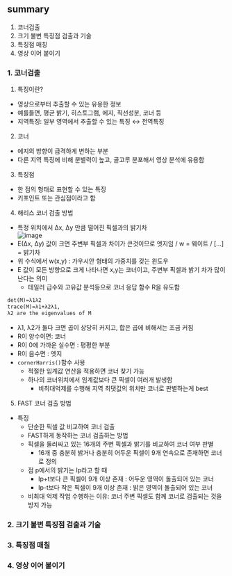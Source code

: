 ## summary
1. 코너검출
2. 크기 불변 특징점 검출과 기술
3. 특징점 매칭
4. 영상 이어 붙이기


### 1. 코너검출
1. 특징이란?
  - 영상으로부터 추출할 수 있는 유용한 정보
  - 예를들면, 평균 밝기, 히스토그램, 에지, 직선성분, 코너 등
  - 지역특징: 일부 영역에서 추출할 수 있는 특징 ↔ 전역특징

2. 코너
  - 에지의 방향이 급격하게 변하는 부분
  - 다른 지역 특징에 비해 분별력이 높고, 골고루 분포해서 영상 분석에 유용함
3. 특징점
  - 한 점의 형태로 표현할 수 있는 특징
  - 키포인트 또는 관심점이라고 함

4. 해리스 코너 검출 방법
  - 특정 위치에서 Δx, Δy 만큼 떨어진 픽셀과의 밝기차  
![image](https://user-images.githubusercontent.com/74126735/206200233-1f2aa7b2-a089-499f-86e3-92605cd7b7d4.png)  
  - E(Δx, Δy) 값이 크면 주변부 픽셀과 차이가 큰것이므로 엣지임 / w = 웨이트 / [...] = 밝기차  
  - 위 수식에서 w(x,y) : 가우시안 형태의 가중치를 갖는 윈도우
  - E 값이 모든 방향으로 크게 나타나면 x,y는 코너이고, 주변부 픽셀과 밝기 차가 많이 난다는 의미
    - 테일러 급수와 고유값 분석등으로 코너 응답 함수 R을 유도함

```markdown
det(M)=λ1λ2
trace(M)=λ1+λ2λ1,
λ2 are the eigenvalues of M
```
  - λ1, λ2가 둘다 크면 곱이 상당히 커지고, 합은 곱에 비해서는 조금 커짐
  - R이 양수이면: 코너
  - R이 0에 가까운 실수면 : 평평한 부분
  - R이 음수면 : 엣지
  - `cornerHarris()`함수 사용
    - 적절한 임계값 연산을 적용하면 코너 찾기 가능
    - 하나의 코너위치에서 임계값보다 큰 픽셀이 여러개 발생함
      - 비최대억제를 수행해 지역 최댓값의 위치만 코너로 판별하는게 best

5. FAST 코너 검출 방법
  - 특징
    - 단순한 픽셀 값 비교하여 코너 검출
    - FAST하게 동작하는 코너 검출하는 방법
    - 픽셀을 둘러싸고 있는 16개의 주변 픽셀과 밝기를 비교하여 코너 여부 판별
      - 16개 중 충분히 밝거나 충분히 어두운 픽셀이 9개 연속으로 존재하면 코너로 정의
    - 점 p에서의 밝기는 Ip라고 할 때 
      - Ip+t보다 큰 픽셀이 9개 이상 존재 : 어두운 영역이 돌출되어 있는 코너
      - Ip-t보다 작은 픽셀이 9개 이상 존재 : 밝은 영역이 돌출되어 있는 코너 
    - 비최대 억제 작업 수행하는 이유: 코너 주변 픽셀도 함께 코너로 검출되는 것을 방지 가능

### 2. 크기 불변 특징점 검출과 기술

### 3. 특징점 매칠

### 4. 영상 이어 붙이기
